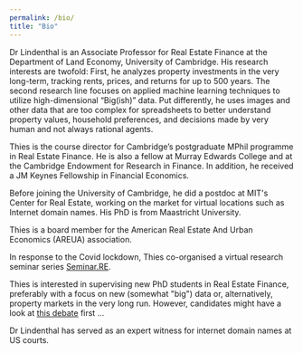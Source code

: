 ```yaml
---
permalink: /bio/
title: "Bio"
---
```


Dr Lindenthal is an Associate Professor for Real Estate Finance at the Department of Land Economy, University of Cambridge. His research interests are twofold: First, he analyzes property investments in the very long-term, tracking rents, prices, and returns for up to 500 years. The second research line focuses on applied machine learning techniques to utilize high-dimensional “Big(ish)” data. Put differently, he uses images and other data that are too complex for spreadsheets to better understand property values, household preferences, and decisions made by very human and not always rational agents.

Thies is the course director for Cambridge’s postgraduate MPhil programme in Real Estate Finance. He is also a fellow at Murray Edwards College and at the Cambridge Endowment for Research in Finance. In addition, he received a JM Keynes Fellowship in Financial Economics.


Before joining the University of Cambridge, he did a postdoc at MIT's Center for Real Estate, working on the market for virtual locations such as Internet domain names. His PhD is from Maastricht University.

Thies is a board member for the American Real Estate And Urban Economics (AREUA) association. 

In response to the Covid lockdown, Thies co-organised a virtual research seminar series [Seminar.RE](https://www.seminar.re).

Thies is interested in supervising new PhD students in Real Estate Finance, preferably with a focus on new (somewhat "big") data or, alternatively, property markets in the very long run. However, candidates might have a look at [this debate](https://twitter.com/random_walker/status/1348664433216802817) first ...

Dr Lindenthal has served as an expert witness for internet domain names at US courts.



